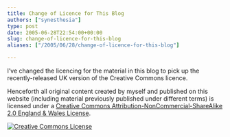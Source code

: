 ```yaml
---
title: Change of Licence for This Blog
authors: ["synesthesia"]
type: post
date: 2005-06-28T22:54:00+00:00
slug: change-of-licence-for-this-blog 
aliases: ["/2005/06/28/change-of-licence-for-this-blog"]

---
```

I&#8217;ve changed the licencing for the material in this blog to pick up the recently-released UK version of the Creative Commons licence.

Henceforth all original content created by myself and published on this website (including material previously published under different terms) is licensed under a <a rel="license" href="https://creativecommons.org/licenses/by-nc-sa/2.0/uk/">Creative Commons Attribution-NonCommercial-ShareAlike 2.0 England & Wales License</a>.
  
  
<a rel="license" href="https://creativecommons.org/licenses/by-nc-sa/2.0/uk/"><img alt="Creative Commons License" border="0" src="https://creativecommons.org/images/public/somerights20.gif" /></a>